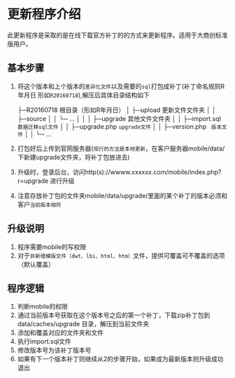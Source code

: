 # 更新程序介绍
此更新程序是采取的是在线下载官方补丁的的方式来更新程序。适用于大商创标准版用户。


##  基本步骤
1. 将这个版本和上个版本的`差异化文件`以及需要的`sql`打包成补丁(补丁命名规则R年月日 形如`R20160718`),解压后具体目录结构如下

    ├─R20160718             根目录（形如R年月日）
    │  ├─upload             更新文件文件夹
    │  │  ├─source
    │  │  └─ ...
    │  │
    │  ├─upgrade            其他文件文件夹
    │  │  ├─import.sql        ` 数据迁移sql文件`
    │  │  ├─upgrade.php       `upgrade文件`
    │  │  ├─version.php       ` 版本文件`
    │  │  └─ ...
2. 打包好后上传到官网服务器(`现行的方法是本地更新`，在客户服务器mobile/data/下新建upgrade文件夹，将补丁包放进去)
3. 升级时，登录后台，访问http(s)://wwww.xxxxxx.com/mobile/index.php?r=upgrade  进行升级
4. 注意存放补丁包的文件夹mobile/data/upgrade/里面的某个补丁的版本必须和客户`当前版本相符`

## 升级说明
1. 程序需要mobile的写权限
2. 对于`非新增模版文件（dwt、lbi、html、htm）`文件，提供可覆盖可不覆盖的选项（默认覆盖）

## 程序逻辑
1. 判断mobile的权限
2. 通过当前版本号获取在这个版本号之后的第一个补丁，下载zip补丁包到 data/caches/upgrade 目录，解压到当前文件夹
3. 添加和覆盖对应的文件夹和文件
4. 执行import.sql文件
5. 修改版本号为该补丁版本号
6. 如果有下一个版本补丁则继续从2的步骤开始，如果成为最新版本则升级成功退出